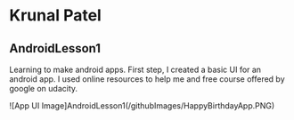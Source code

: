 # Krunal Patel
## AndroidLesson1
  Learning to make android apps. First step, I created a basic UI for an android app. I used online resources to help me and free course offered by google on udacity.
  
![App UI Image]AndroidLesson1(/githubImages/HappyBirthdayApp.PNG)

